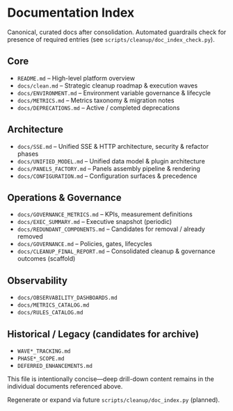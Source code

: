 # Documentation Index

Canonical, curated docs after consolidation. Automated guardrails check for
presence of required entries (see `scripts/cleanup/doc_index_check.py`).

## Core
- `README.md` – High-level platform overview
- `docs/clean.md` – Strategic cleanup roadmap & execution waves
- `docs/ENVIRONMENT.md` – Environment variable governance & lifecycle
- `docs/METRICS.md` – Metrics taxonomy & migration notes
- `docs/DEPRECATIONS.md` – Active / completed deprecations

## Architecture
- `docs/SSE.md` – Unified SSE & HTTP architecture, security & refactor phases
- `docs/UNIFIED_MODEL.md` – Unified data model & plugin architecture
- `docs/PANELS_FACTORY.md` – Panels assembly pipeline & rendering
- `docs/CONFIGURATION.md` – Configuration surfaces & precedence

## Operations & Governance
- `docs/GOVERNANCE_METRICS.md` – KPIs, measurement definitions
- `docs/EXEC_SUMMARY.md` – Executive snapshot (periodic)
- `docs/REDUNDANT_COMPONENTS.md` – Candidates for removal / already removed
- `docs/GOVERNANCE.md` – Policies, gates, lifecycles
- `docs/CLEANUP_FINAL_REPORT.md` – Consolidated cleanup & governance outcomes (scaffold)

## Observability
- `docs/OBSERVABILITY_DASHBOARDS.md`
- `docs/METRICS_CATALOG.md`
- `docs/RULES_CATALOG.md`

## Historical / Legacy (candidates for archive)
- `WAVE*_TRACKING.md`
- `PHASE*_SCOPE.md`
- `DEFERRED_ENHANCEMENTS.md`

This file is intentionally concise—deep drill-down content remains in the
individual documents referenced above.

Regenerate or expand via future `scripts/cleanup/doc_index.py` (planned).
